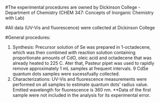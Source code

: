 #The experimental procedures are owned by Dickinson College - Department of Chemistry (CHEM 347: Concepts of Inorganic Chemistry with Lab)

#All data (UV-Vis and fluorescence) were collected at Dickinson College 

#General procedures: 
1. Synthesis: Precursor solution of Se was prepared in 1-octadecene, which was then combined with reaction solution containing proportionate amounts of CdO, oleic acid and octadecene that was already heated to 225 C. Ater that, Pasteur pipet was used to rapidly remove approximately 1 mL samples at frequent intervals. 9 CdSe quantum dots samples were sucessfually collected.
2. Characterizations: UV-Vis and fluorescence measurements were performed on all samples to estimate quantum dots' radius value. Emitted wavelength for fluorescence is 360 nm.
**Data of the first sample were not included in the analysis for its experimental error.
